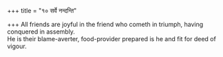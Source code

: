 +++
title = "१० सर्वे नन्दन्ति"

+++
All friends are joyful in the friend who cometh in triumph, having conquered in assembly.  
     He is their blame-averter, food-provider prepared is he and fit for deed of vigour.